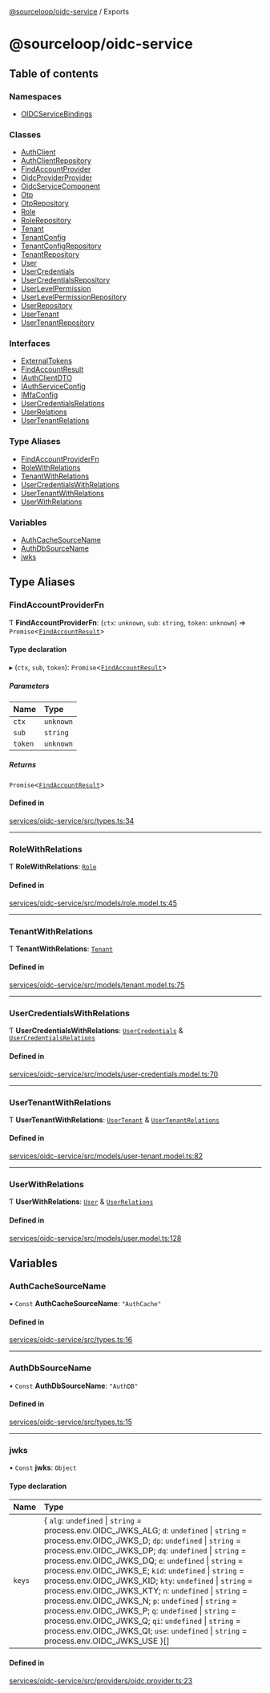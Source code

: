 [@sourceloop/oidc-service](README.md) / Exports

# @sourceloop/oidc-service

## Table of contents

### Namespaces

- [OIDCServiceBindings](modules/OIDCServiceBindings.md)

### Classes

- [AuthClient](classes/AuthClient.md)
- [AuthClientRepository](classes/AuthClientRepository.md)
- [FindAccountProvider](classes/FindAccountProvider.md)
- [OidcProviderProvider](classes/OidcProviderProvider.md)
- [OidcServiceComponent](classes/OidcServiceComponent.md)
- [Otp](classes/Otp.md)
- [OtpRepository](classes/OtpRepository.md)
- [Role](classes/Role.md)
- [RoleRepository](classes/RoleRepository.md)
- [Tenant](classes/Tenant.md)
- [TenantConfig](classes/TenantConfig.md)
- [TenantConfigRepository](classes/TenantConfigRepository.md)
- [TenantRepository](classes/TenantRepository.md)
- [User](classes/User.md)
- [UserCredentials](classes/UserCredentials.md)
- [UserCredentialsRepository](classes/UserCredentialsRepository.md)
- [UserLevelPermission](classes/UserLevelPermission.md)
- [UserLevelPermissionRepository](classes/UserLevelPermissionRepository.md)
- [UserRepository](classes/UserRepository.md)
- [UserTenant](classes/UserTenant.md)
- [UserTenantRepository](classes/UserTenantRepository.md)

### Interfaces

- [ExternalTokens](interfaces/ExternalTokens.md)
- [FindAccountResult](interfaces/FindAccountResult.md)
- [IAuthClientDTO](interfaces/IAuthClientDTO.md)
- [IAuthServiceConfig](interfaces/IAuthServiceConfig.md)
- [IMfaConfig](interfaces/IMfaConfig.md)
- [UserCredentialsRelations](interfaces/UserCredentialsRelations.md)
- [UserRelations](interfaces/UserRelations.md)
- [UserTenantRelations](interfaces/UserTenantRelations.md)

### Type Aliases

- [FindAccountProviderFn](modules.md#findaccountproviderfn)
- [RoleWithRelations](modules.md#rolewithrelations)
- [TenantWithRelations](modules.md#tenantwithrelations)
- [UserCredentialsWithRelations](modules.md#usercredentialswithrelations)
- [UserTenantWithRelations](modules.md#usertenantwithrelations)
- [UserWithRelations](modules.md#userwithrelations)

### Variables

- [AuthCacheSourceName](modules.md#authcachesourcename)
- [AuthDbSourceName](modules.md#authdbsourcename)
- [jwks](modules.md#jwks)

## Type Aliases

### FindAccountProviderFn

Ƭ **FindAccountProviderFn**: (`ctx`: `unknown`, `sub`: `string`, `token`: `unknown`) => `Promise`<[`FindAccountResult`](interfaces/FindAccountResult.md)\>

#### Type declaration

▸ (`ctx`, `sub`, `token`): `Promise`<[`FindAccountResult`](interfaces/FindAccountResult.md)\>

##### Parameters

| Name | Type |
| :------ | :------ |
| `ctx` | `unknown` |
| `sub` | `string` |
| `token` | `unknown` |

##### Returns

`Promise`<[`FindAccountResult`](interfaces/FindAccountResult.md)\>

#### Defined in

[services/oidc-service/src/types.ts:34](https://github.com/sourcefuse/loopback4-microservice-catalog/blob/77bb890a2/services/oidc-service/src/types.ts#L34)

___

### RoleWithRelations

Ƭ **RoleWithRelations**: [`Role`](classes/Role.md)

#### Defined in

[services/oidc-service/src/models/role.model.ts:45](https://github.com/sourcefuse/loopback4-microservice-catalog/blob/77bb890a2/services/oidc-service/src/models/role.model.ts#L45)

___

### TenantWithRelations

Ƭ **TenantWithRelations**: [`Tenant`](classes/Tenant.md)

#### Defined in

[services/oidc-service/src/models/tenant.model.ts:75](https://github.com/sourcefuse/loopback4-microservice-catalog/blob/77bb890a2/services/oidc-service/src/models/tenant.model.ts#L75)

___

### UserCredentialsWithRelations

Ƭ **UserCredentialsWithRelations**: [`UserCredentials`](classes/UserCredentials.md) & [`UserCredentialsRelations`](interfaces/UserCredentialsRelations.md)

#### Defined in

[services/oidc-service/src/models/user-credentials.model.ts:70](https://github.com/sourcefuse/loopback4-microservice-catalog/blob/77bb890a2/services/oidc-service/src/models/user-credentials.model.ts#L70)

___

### UserTenantWithRelations

Ƭ **UserTenantWithRelations**: [`UserTenant`](classes/UserTenant.md) & [`UserTenantRelations`](interfaces/UserTenantRelations.md)

#### Defined in

[services/oidc-service/src/models/user-tenant.model.ts:82](https://github.com/sourcefuse/loopback4-microservice-catalog/blob/77bb890a2/services/oidc-service/src/models/user-tenant.model.ts#L82)

___

### UserWithRelations

Ƭ **UserWithRelations**: [`User`](classes/User.md) & [`UserRelations`](interfaces/UserRelations.md)

#### Defined in

[services/oidc-service/src/models/user.model.ts:128](https://github.com/sourcefuse/loopback4-microservice-catalog/blob/77bb890a2/services/oidc-service/src/models/user.model.ts#L128)

## Variables

### AuthCacheSourceName

• `Const` **AuthCacheSourceName**: ``"AuthCache"``

#### Defined in

[services/oidc-service/src/types.ts:16](https://github.com/sourcefuse/loopback4-microservice-catalog/blob/77bb890a2/services/oidc-service/src/types.ts#L16)

___

### AuthDbSourceName

• `Const` **AuthDbSourceName**: ``"AuthDB"``

#### Defined in

[services/oidc-service/src/types.ts:15](https://github.com/sourcefuse/loopback4-microservice-catalog/blob/77bb890a2/services/oidc-service/src/types.ts#L15)

___

### jwks

• `Const` **jwks**: `Object`

#### Type declaration

| Name | Type |
| :------ | :------ |
| `keys` | { `alg`: `undefined` \| `string` = process.env.OIDC\_JWKS\_ALG; `d`: `undefined` \| `string` = process.env.OIDC\_JWKS\_D; `dp`: `undefined` \| `string` = process.env.OIDC\_JWKS\_DP; `dq`: `undefined` \| `string` = process.env.OIDC\_JWKS\_DQ; `e`: `undefined` \| `string` = process.env.OIDC\_JWKS\_E; `kid`: `undefined` \| `string` = process.env.OIDC\_JWKS\_KID; `kty`: `undefined` \| `string` = process.env.OIDC\_JWKS\_KTY; `n`: `undefined` \| `string` = process.env.OIDC\_JWKS\_N; `p`: `undefined` \| `string` = process.env.OIDC\_JWKS\_P; `q`: `undefined` \| `string` = process.env.OIDC\_JWKS\_Q; `qi`: `undefined` \| `string` = process.env.OIDC\_JWKS\_QI; `use`: `undefined` \| `string` = process.env.OIDC\_JWKS\_USE }[] |

#### Defined in

[services/oidc-service/src/providers/oidc.provider.ts:23](https://github.com/sourcefuse/loopback4-microservice-catalog/blob/77bb890a2/services/oidc-service/src/providers/oidc.provider.ts#L23)

